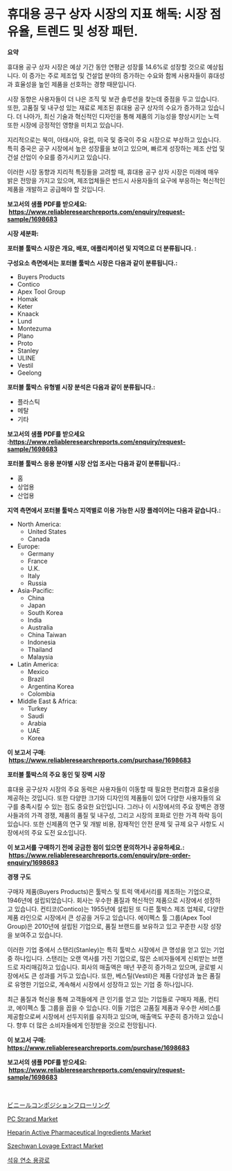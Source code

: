 <p><h1>휴대용 공구 상자 시장의 지표 해독: 시장 점유율, 트렌드 및 성장 패턴.</h1></p><p><strong>요약</strong></p>
<p><p>휴대용 공구 상자 시장은 예상 기간 동안 연평균 성장률 14.6%로 성장할 것으로 예상됩니다. 이 증가는 주로 제조업 및 건설업 분야의 증가하는 수요와 함께 사용자들이 휴대성과 효율성을 높인 제품을 선호하는 경향 때문입니다.</p><p>시장 동향은 사용자들이 더 나은 조직 및 보관 솔루션을 찾는데 중점을 두고 있습니다. 또한, 고품질 및 내구성 있는 재료로 제조된 휴대용 공구 상자의 수요가 증가하고 있습니다. 더 나아가, 최신 기술과 혁신적인 디자인을 통해 제품의 기능성을 향상시키는 노력 또한 시장에 긍정적인 영향을 미치고 있습니다.</p><p>지리적으로는 북미, 아태시아, 유럽, 미국 및 중국이 주요 시장으로 부상하고 있습니다. 특히 중국은 공구 시장에서 높은 성장률을 보이고 있으며, 빠르게 성장하는 제조 산업 및 건설 산업이 수요를 증가시키고 있습니다.</p><p>이러한 시장 동향과 지리적 특징들을 고려할 때, 휴대용 공구 상자 시장은 미래에 매우 밝은 전망을 가지고 있으며, 제조업체들은 반드시 사용자들의 요구에 부응하는 혁신적인 제품을 개발하고 공급해야 할 것입니다.</p></p>
<p><strong>보고서의 샘플 PDF를 받으세요: &nbsp;<a href="https://www.reliableresearchreports.com/enquiry/request-sample/1698683">https://www.reliableresearchreports.com/enquiry/request-sample/1698683</a></strong></p>
<p><strong>시장 세분화:</strong></p>
<p><strong> 포터블 툴박스 시장은 개요, 배포, 애플리케이션 및 지역으로 더 분류됩니다. :</strong></p>
<p><strong>구성요소 측면에서는 포터블 툴박스 시장은 다음과 같이 분류됩니다.:</strong></p>
<p><ul><li>Buyers Products</li><li>Contico</li><li>Apex Tool Group</li><li>Homak</li><li>Keter</li><li>Knaack</li><li>Lund</li><li>Montezuma</li><li>Plano</li><li>Proto</li><li>Stanley</li><li>ULINE</li><li>Vestil</li><li>Geelong</li></ul></p>
<p><strong> 포터블 툴박스 유형별 시장 분석은 다음과 같이 분류됩니다.:</strong></p>
<p><ul><li>플라스틱</li><li>메탈</li><li>기타</li></ul></p>
<p><strong>보고서의 샘플 PDF를 받으세요 :<a href="https://www.reliableresearchreports.com/enquiry/request-sample/1698683">https://www.reliableresearchreports.com/enquiry/request-sample/1698683</a></strong></p>
<p><strong> 포터블 툴박스 응용 분야별 시장 산업 조사는 다음과 같이 분류됩니다.:</strong></p>
<p><ul><li>홈</li><li>상업용</li><li>산업용</li></ul></p>
<p><strong>지역 측면에서 포터블 툴박스 지역별로 이용 가능한 시장 플레이어는 다음과 같습니다.:</strong></p>
<p><ul>
    <li>
        North America:
        <ul>
            <li>United States</li>
            <li>Canada</li>
        </ul>
    </li>
    <li>
        Europe:
        <ul>
            <li>Germany</li>
            <li>France</li>
            <li>U.K.</li>
            <li>Italy</li>
            <li>Russia</li>
        </ul>
    </li>
    <li>
        Asia-Pacific:
        <ul>
            <li>China</li>
            <li>Japan</li>
            <li>South Korea</li>
            <li>India</li>
            <li>Australia</li>
            <li>China Taiwan</li>
            <li>Indonesia</li>
            <li>Thailand</li>
            <li>Malaysia</li>
        </ul>
    </li>
    <li>
        Latin America:
        <ul>
            <li>Mexico</li>
            <li>Brazil</li>
            <li>Argentina Korea</li>
            <li>Colombia</li>
        </ul>
    </li>
    <li>
        Middle East & Africa:
        <ul>
            <li>Turkey</li>
            <li>Saudi</li>
            <li>Arabia</li>
            <li>UAE</li>
            <li>Korea</li>
        </ul>
    </li>
    </ul></p>
<p><strong>이 보고서 구매: &nbsp;<a href="https://www.reliableresearchreports.com/purchase/1698683">https://www.reliableresearchreports.com/purchase/1698683</a></strong></p>
<p><strong>포터블 툴박스의 주요 동인 및 장벽 시장</strong></p>
<p><p>휴대용 공구상자 시장의 주요 동력은 사용자들이 이동할 때 필요한 편리함과 효율성을 제공하는 것입니다. 또한 다양한 크기와 디자인의 제품들이 있어 다양한 사용자들의 요구를 충족시킬 수 있는 점도 중요한 요인입니다. 그러나 이 시장에서의 주요 장벽은 경쟁사들과의 가격 경쟁, 제품의 품질 및 내구성, 그리고 시장의 포화로 인한 가격 하락 등이 있습니다. 또한 신제품의 연구 및 개발 비용, 잠재적인 안전 문제 및 규제 요구 사항도 시장에서의 주요 도전 요소입니다.</p></p>
<p><strong>이 보고서를 구매하기 전에 궁금한 점이 있으면 문의하거나 공유하세요.: &nbsp;<a href="https://www.reliableresearchreports.com/enquiry/pre-order-enquiry/1698683">https://www.reliableresearchreports.com/enquiry/pre-order-enquiry/1698683</a></strong></p>
<p><strong>경쟁 구도</strong></p>
<p><p>구매자 제품(Buyers Products)은 툴박스 및 트럭 액세서리를 제조하는 기업으로, 1946년에 설립되었습니다. 회사는 우수한 품질과 혁신적인 제품으로 시장에서 성장하고 있습니다. 컨티코(Contico)는 1955년에 설립된 또 다른 툴박스 제조 업체로, 다양한 제품 라인으로 시장에서 큰 성공을 거두고 있습니다. 에이펙스 툴 그룹(Apex Tool Group)은 2010년에 설립된 기업으로, 품질 브랜드를 보유하고 있고 꾸준한 시장 성장을 보여주고 있습니다.</p><p>이러한 기업 중에서 스탠리(Stanley)는 특히 툴박스 시장에서 큰 명성을 얻고 있는 기업 중 하나입니다. 스탠리는 오랜 역사를 가진 기업으로, 많은 소비자들에게 신뢰받는 브랜드로 자리매김하고 있습니다. 회사의 매출액은 매년 꾸준히 증가하고 있으며, 글로벌 시장에서도 큰 성과를 거두고 있습니다. 또한, 베스틸(Vestil)은 제품 다양성과 높은 품질로 유명한 기업으로, 계속해서 시장에서 성장하고 있는 기업 중 하나입니다.</p><p>최근 품질과 혁신을 통해 고객들에게 큰 인기를 얻고 있는 기업들로 구매자 제품, 컨티코, 에이펙스 툴 그룹을 꼽을 수 있습니다. 이들 기업은 고품질 제품과 우수한 서비스를 제공함으로써 시장에서 선두지위를 유지하고 있으며, 매출액도 꾸준히 증가하고 있습니다. 향후 더 많은 소비자들에게 인정받을 것으로 전망됩니다.</p></p>
<p><strong>이 보고서 구매: &nbsp; <a href="https://www.reliableresearchreports.com/purchase/1698683">https://www.reliableresearchreports.com/purchase/1698683</a></strong></p>
<p><strong>보고서의 샘플 PDF를 받으세요: &nbsp;<a href="https://www.reliableresearchreports.com/enquiry/request-sample/1698683">https://www.reliableresearchreports.com/enquiry/request-sample/1698683</a></strong><strong></strong></p>
<p>&nbsp;</p>
<p><p><a href="https://github.com/lababdou/Market-Research-Report-List-2/blob/main/2360152190881.md">ビニールコンポジションフローリング</a></p><p><a href="https://github.com/edytherolanlouisejk1miz0wig/Market-Research-Report-List-1/blob/main/pc-strand-market.md">PC Strand Market</a></p><p><a href="https://view.publitas.com/reportprime-1/heparin-active-pharmaceutical-ingredients-market-size-evaluating-its-market-trends-growth-and-projections-2023-2030/">Heparin Active Pharmaceutical Ingredients Market</a></p><p><a href="https://three-jumbo-f6d.notion.site/Szechwan-Lovage-Extract-Market-Dynamics-2024-2031-Also-about-Its-Market-Trends-Projections-and-Op-2d20021aba3642c5af76ef6107239597">Szechwan Lovage Extract Market</a></p><p><a href="https://medium.com/@jerrodhilll68/%EC%9C%A0%EB%A5%98-%EB%82%9C%EB%B0%A9-%EC%8B%9C%EC%9E%A5-%EA%B7%9C%EB%AA%A8-cagr-2024-2030%EB%85%84-%ED%8A%B8%EB%A0%8C%EB%93%9C-ff4b306a81e3">석유 연소 용광로</a></p></p>